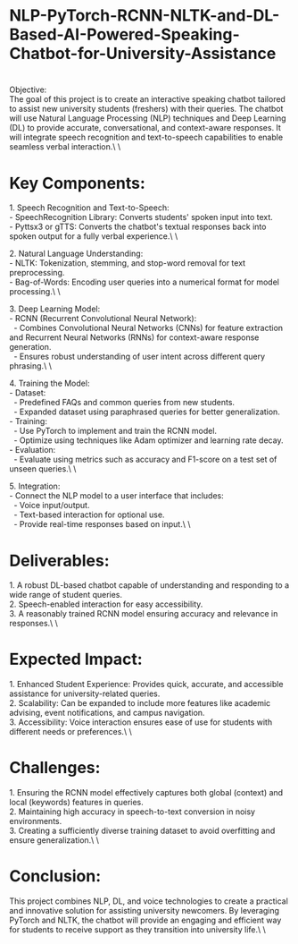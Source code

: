 # NLP-PyTorch-RCNN-NLTK-and-DL-Based-AI-Powered-Speaking-Chatbot-for-University-Assistance
#
Objective:\
The goal of this project is to create an interactive speaking chatbot tailored to assist new university students (freshers) with their queries. The chatbot will use Natural Language Processing (NLP) techniques and Deep Learning (DL) to provide accurate, conversational, and context-aware responses. It will integrate speech recognition and text-to-speech capabilities to enable seamless verbal interaction.\ <!--[if !supportLineBreakNewLine]-->\ <!--[endif]-->


# Key Components:

1\. Speech Recognition and Text-to-Speech:\
\- SpeechRecognition Library: Converts students' spoken input into text.\
\- Pyttsx3 or gTTS: Converts the chatbot's textual responses back into spoken output for a fully verbal experience.\ <!--[if !supportLineBreakNewLine]-->\ <!--[endif]-->

2\. Natural Language Understanding:\
\- NLTK: Tokenization, stemming, and stop-word removal for text preprocessing.\
\- Bag-of-Words: Encoding user queries into a numerical format for model processing.\ <!--[if !supportLineBreakNewLine]-->\ <!--[endif]-->

3\. Deep Learning Model:\
\- RCNN (Recurrent Convolutional Neural Network):\
  - Combines Convolutional Neural Networks (CNNs) for feature extraction and Recurrent Neural Networks (RNNs) for context-aware response generation.\
  - Ensures robust understanding of user intent across different query phrasing.\ <!--[if !supportLineBreakNewLine]-->\ <!--[endif]-->

4\. Training the Model:\
\- Dataset:\
  - Predefined FAQs and common queries from new students.\
  - Expanded dataset using paraphrased queries for better generalization.\
\- Training:\
  - Use PyTorch to implement and train the RCNN model.\
  - Optimize using techniques like Adam optimizer and learning rate decay.\
\- Evaluation:\
  - Evaluate using metrics such as accuracy and F1-score on a test set of unseen queries.\ <!--[if !supportLineBreakNewLine]-->\ <!--[endif]-->

5\. Integration:\
\- Connect the NLP model to a user interface that includes:\
  - Voice input/output.\
  - Text-based interaction for optional use.\
  - Provide real-time responses based on input.\ <!--[if !supportLineBreakNewLine]-->\ <!--[endif]-->


# Deliverables:

1\. A robust DL-based chatbot capable of understanding and responding to a wide range of student queries.\
2\. Speech-enabled interaction for easy accessibility.\
3\. A reasonably trained RCNN model ensuring accuracy and relevance in responses.\ <!--[if !supportLineBreakNewLine]-->\ <!--[endif]-->


# Expected Impact:

1\. Enhanced Student Experience: Provides quick, accurate, and accessible assistance for university-related queries.\
2\. Scalability: Can be expanded to include more features like academic advising, event notifications, and campus navigation.\
3\. Accessibility: Voice interaction ensures ease of use for students with different needs or preferences.\ <!--[if !supportLineBreakNewLine]-->\ <!--[endif]-->


# Challenges:

1\. Ensuring the RCNN model effectively captures both global (context) and local (keywords) features in queries.\
2\. Maintaining high accuracy in speech-to-text conversion in noisy environments.\
3\. Creating a sufficiently diverse training dataset to avoid overfitting and ensure generalization.\ <!--[if !supportLineBreakNewLine]-->\ <!--[endif]-->


# Conclusion:

This project combines NLP, DL, and voice technologies to create a practical and innovative solution for assisting university newcomers. By leveraging PyTorch and NLTK, the chatbot will provide an engaging and efficient way for students to receive support as they transition into university life.\ <!--[if !supportLineBreakNewLine]-->\ <!--[endif]-->


